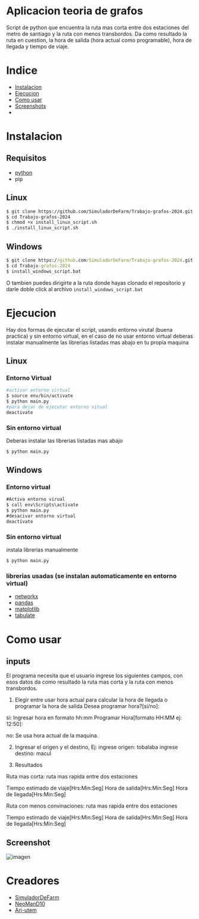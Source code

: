 # Aplicacion teoria de grafos

Script de python que encuentra la ruta mas corta entre dos estaciones del metro de santiago y la ruta con menos transbordos. Da como resultado la ruta en cuestion, la hora de salida (hora actual como programable), hora de llegada y tiempo de viaje. 

# Indice
- [Instalacion](#Instalacion)
- [Ejecucion](#Ejecucion)
- [Como usar](#Como)
- [Screenshots](#Screnshots)
- 
# Instalacion 

## Requisitos

- [python](https://www.python.org/)
- pip


## Linux

```bash
$ git clone https://github.com/SimuladorDeFarm/Trabajo-grafos-2024.git
$ cd Trabajo-grafos-2024
$ chmod +x install_linux_script.sh
$ ./install_linux_script.sh

```
## Windows

```cmd
$ git clone https://github.com/SimuladorDeFarm/Trabajo-grafos-2024.git
$ cd Trabajo-grafos-2024
$ install_windows_script.bat
```
O tambien puedes dirigirte a la ruta donde hayas clonado el repositorio y darle doble click al archivo `install_windows_script.bat`

# Ejecucion

Hay dos formas de ejecutar el script, usando entorno virutal (buena practica) y sin entorno virtual, en el caso de no usar entorno virtual deberas instalar manualmente las librerias listadas mas abajo en tu propia maquina

## Linux

### Entorno Virtual

```bash
#activar entorno virtual
$ source env/bin/activate
$ python main.py
#para dejar de ejecutar entorno vitual
deactivate
```
### Sin entorno virtual
Deberas instalar las librerias listadas mas abajo
```bash
$ python main.py
```
## Windows

### Entorno virtual
```cmd
#Activa entorno virual
$ call env\Scripts\activate
$ python main.py
#desacivar entorno virtual
deactivate
```
### Sin entorno virtual

instala librerias manualmente
```cmd
$ python main.py
```

### librerias usadas (se instalan automaticamente en entorno virtual)

  - [networkx](https://networkx.org/documentation/stable/install.html)
  - [pandas](https://pandas.pydata.org/docs/getting_started/install.html)
  - [matplotlib](https://matplotlib.org/stable/users/getting_started/)
  - [tabulate](https://pypi.org/project/tabulate/)


# Como usar

## inputs

El programa necesita que el usuario ingrese los siguientes campos, con esos datos da como resultado la ruta mas corta y la ruta con menos transbordos.

  1) Elegir entre usar hora actual para calcular la hora de llegada o programar la hora de salida
     Desea programar hora?[si/no]: 

  si: Ingresar hora en formato hh:mm
    Programar Hora[formato HH:MM ej: 12:50]:

  no: Se usa hora actual de la maquina.

  2) Ingresar el origen y el destino, Ej:
  ingrese origen: tobalaba
  ingrese destino: macul

  4) Resultados

  Ruta mas corta: ruta mas rapida entre dos estaciones
  
  Tiempo estimado de viaje[Hrs:Min:Seg]
  Hora de salida[Hrs:Min:Seg]
  Hora de llegada[Hrs:Min:Seg]


  Ruta con menos convinaciones: ruta mas rapida entre dos estaciones
  
  Tiempo estimado de viaje[Hrs:Min:Seg]
  Hora de salida[Hrs:Min:Seg]
  Hora de llegada[Hrs:Min:Seg]

    
 
 ## Screenshot
![imagen](https://github.com/user-attachments/assets/f4915ab7-74d9-49cc-a4a1-937356625427)

# Creadores

- [SimuladorDeFarm](https://github.com/SimuladorDeFarm)
- [NeoManD10](https://github.com/NeoManD10)
- [Ari-utem](https://github.com/Ari-utem)
